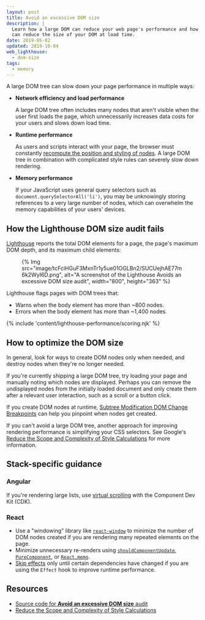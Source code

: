 ```yaml
---
layout: post
title: Avoid an excessive DOM size
description: |
  Learn how a large DOM can reduce your web page's performance and how you
  can reduce the size of your DOM at load time.
date: 2019-05-02
updated: 2019-10-04
web_lighthouse:
  - dom-size
tags:
  - memory
---
```


A large DOM tree can slow down your page performance in multiple ways:

- **Network efficiency and load performance**

  A large DOM tree often includes many nodes that aren't visible when the user
  first loads the page, which unnecessarily increases data costs for your users
  and slows down load time.

- **Runtime performance**

  As users and scripts interact with your page,
  the browser must constantly
  [recompute the position and styling of nodes](https://developers.google.com/web/fundamentals/performance/rendering/reduce-the-scope-and-complexity-of-style-calculations?utm_source=lighthouse&utm_medium=cli).
  A large DOM tree in combination with complicated style rules can severely slow down rendering.

- **Memory performance**

  If your JavaScript uses general query selectors such as `document.querySelectorAll('li')`,
  you may be unknowingly storing references to a very large number of nodes,
  which can overwhelm the memory capabilities of your users' devices.

## How the Lighthouse DOM size audit fails

[Lighthouse](https://developer.chrome.com/docs/lighthouse/overview/)
reports the total DOM elements for a page, the page's maximum DOM depth,
and its maximum child elements:
<figure>
  {% Img src="image/tcFciHGuF3MxnTr1y5ue01OGLBn2/SUCUejhAE77m6k2WyI6D.png", alt="A screenshot of the Lighthouse Avoids an excessive DOM size audit", width="800", height="363" %}
</figure>

Lighthouse flags pages with DOM trees that:

- Warns when the body element has more than ~800&nbsp;nodes.
- Errors when the body element has more than ~1,400&nbsp;nodes.

{% include 'content/lighthouse-performance/scoring.njk' %}

## How to optimize the DOM size

In general, look for ways to create DOM nodes only when needed,
and destroy nodes when they're no longer needed.

If you're currently shipping a large DOM tree,
try loading your page and manually noting which nodes are displayed.
Perhaps you can remove the undisplayed nodes from the initially loaded document
and only create them after a relevant user interaction,
such as a scroll or a button click.

If you create DOM nodes at runtime,
[Subtree Modification DOM Change Breakpoints](https://developer.chrome.com/docs/devtools/javascript/breakpoints/#dom)
can help you pinpoint when nodes get created.

If you can't avoid a large DOM tree,
another approach for improving rendering performance is simplifying your CSS selectors.
See Google's [Reduce the Scope and Complexity of Style Calculations](/reduce-the-scope-and-complexity-of-style-calculations/)
for more information.

## Stack-specific guidance

### Angular

If you're rendering large lists, use [virtual scrolling](/virtualize-lists-with-angular-cdk/)
with the Component Dev Kit (CDK).

### React

* Use a "windowing" library like
  [`react-window`](/virtualize-long-lists-react-window/) to minimize the number
  of DOM nodes created if you are rendering many repeated elements on the page.
* Minimize unnecessary re-renders using
  [`shouldComponentUpdate`](https://reactjs.org/docs/optimizing-performance.html#shouldcomponentupdate-in-action),
  [`PureComponent`](https://reactjs.org/docs/react-api.html#reactpurecomponent),
  or [`React.memo`](https://reactjs.org/docs/react-api.html#reactmemo).
* [Skip effects](https://reactjs.org/docs/hooks-effect.html#tip-optimizing-performance-by-skipping-effects)
  only until certain dependencies have changed if you are using the `Effect`
  hook to improve runtime performance.

## Resources

- [Source code for **Avoid an excessive DOM size** audit](https://github.com/GoogleChrome/lighthouse/blob/master/lighthouse-core/audits/dobetterweb/dom-size.js)
- [Reduce the Scope and Complexity of Style Calculations](/reduce-the-scope-and-complexity-of-style-calculations/)
